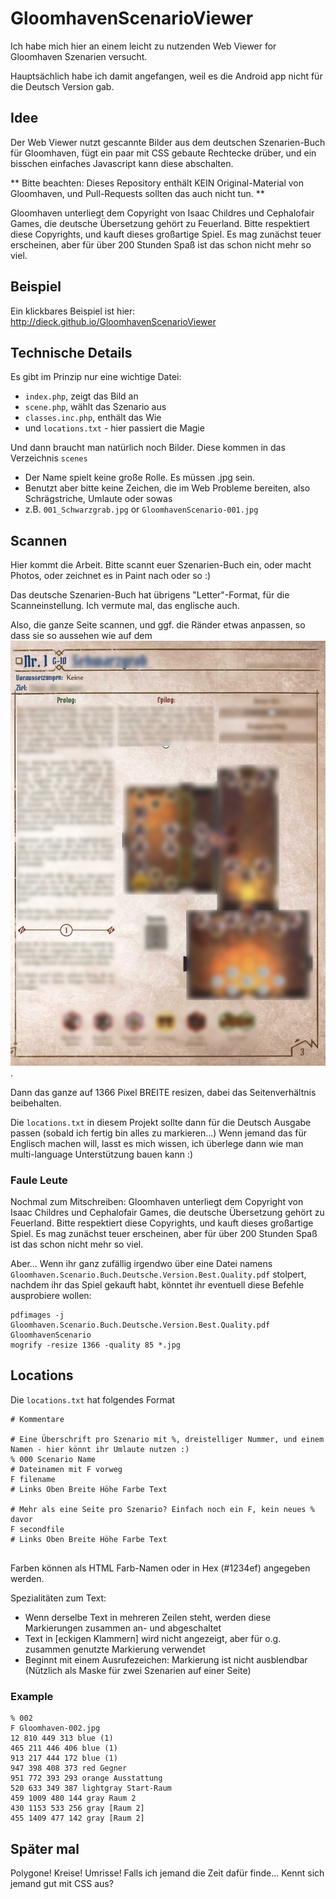 # GloomhavenScenarioViewer

Ich habe mich hier an einem leicht zu nutzenden Web Viewer for Gloomhaven Szenarien versucht.

Hauptsächlich habe ich damit angefangen, weil es die Android app nicht für die Deutsch Version gab.

## Idee

Der Web Viewer nutzt gescannte Bilder aus dem deutschen Szenarien-Buch für Gloomhaven, fügt ein paar mit CSS gebaute Rechtecke drüber, und ein bisschen einfaches Javascript kann diese abschalten.

** Bitte beachten: Dieses Repository enthält KEIN Original-Material von Gloomhaven, und Pull-Requests sollten das auch nicht tun. **

Gloomhaven unterliegt dem Copyright von Isaac Childres und Cephalofair Games, die deutsche Übersetzung gehört zu Feuerland.
Bitte respektiert diese Copyrights, und kauft dieses großartige Spiel. Es mag zunächst teuer erscheinen, aber für über 200 Stunden Spaß ist das schon nicht mehr so viel.


## Beispiel

Ein klickbares Beispiel ist hier: http://dieck.github.io/GloomhavenScenarioViewer


## Technische Details

Es gibt im Prinzip nur eine wichtige Datei:
- `index.php`, zeigt das Bild an 
- `scene.php`, wählt das Szenario aus
- `classes.inc.php`, enthält das Wie
- und `locations.txt` - hier passiert die Magie

Und dann braucht man natürlich noch Bilder. Diese kommen in das Verzeichnis `scenes`
- Der Name spielt keine große Rolle. Es müssen .jpg sein.
- Benutzt aber bitte keine Zeichen, die im Web Probleme bereiten, also Schrägstriche, Umlaute oder sowas
- z.B. `001_Schwarzgrab.jpg` or `GloomhavenScenario-001.jpg`


## Scannen

Hier kommt die Arbeit. Bitte scannt euer Szenarien-Buch ein, oder macht Photos, oder zeichnet es in Paint nach oder so :)

Das deutsche Szenarien-Buch hat übrigens "Letter"-Format, für die Scanneinstellung. Ich vermute mal, das englische auch.

Also, die ganze Seite scannen, und ggf. die Ränder etwas anpassen, so dass sie so aussehen wie auf dem ![Beispiel](docs/example1.jpg).

Dann das ganze auf 1366 Pixel BREITE resizen, dabei das Seitenverhältnis beibehalten.

Die `locations.txt` in diesem Projekt sollte dann für die Deutsch Ausgabe passen (sobald ich fertig bin alles zu markieren...)
Wenn jemand das für Englisch machen will, lasst es mich wissen, ich überlege dann wie man multi-language Unterstützung bauen kann :)

### Faule Leute

Nochmal zum Mitschreiben:
Gloomhaven unterliegt dem Copyright von Isaac Childres und Cephalofair Games, die deutsche Übersetzung gehört zu Feuerland.
Bitte respektiert diese Copyrights, und kauft dieses großartige Spiel. Es mag zunächst teuer erscheinen, aber für über 200 Stunden Spaß ist das schon nicht mehr so viel.

Aber... Wenn ihr ganz zufällig irgendwo über eine Datei namens `Gloomhaven.Scenario.Buch.Deutsche.Version.Best.Quality.pdf` stolpert, nachdem ihr das Spiel gekauft habt, könntet ihr eventuell diese Befehle ausprobiere wollen:
```
pdfimages -j Gloomhaven.Scenario.Buch.Deutsche.Version.Best.Quality.pdf GloomhavenScenario
mogrify -resize 1366 -quality 85 *.jpg
```

## Locations

Die `locations.txt` hat folgendes Format

```
# Kommentare

# Eine Überschrift pro Szenario mit %, dreistelliger Nummer, und einem Namen - hier könnt ihr Umlaute nutzen :)
% 000 Scenario Name
# Dateinamen mit F vorweg
F filename
# Links Oben Breite Höhe Farbe Text

# Mehr als eine Seite pro Szenario? Einfach noch ein F, kein neues % davor
F secondfile
# Links Oben Breite Höhe Farbe Text


```

Farben können als HTML Farb-Namen oder in Hex (#1234ef) angegeben werden.

Spezialitäten zum Text:

- Wenn derselbe Text in mehreren Zeilen steht, werden diese Markierungen zusammen an- und abgeschaltet
- Text in \[eckigen Klammern\] wird nicht angezeigt, aber für o.g. zusammen genutzte Markierung verwendet
- Beginnt mit einem Ausrufezeichen: Markierung ist nicht ausblendbar (Nützlich als Maske für zwei Szenarien auf einer Seite)

### Example

```
% 002
F Gloomhaven-002.jpg
12 810 449 313 blue (1)
465 211 446 406 blue (1)
913 217 444 172 blue (1)
947 398 408 373 red Gegner
951 772 393 293 orange Ausstattung
520 633 349 387 lightgray Start-Raum
459 1009 480 144 gray Raum 2
430 1153 533 256 gray [Raum 2]
455 1409 477 142 gray [Raum 2]
```


## Später mal
Polygone! Kreise! Umrisse!
Falls ich jemand die Zeit dafür finde... Kennt sich jemand gut mit CSS aus?
